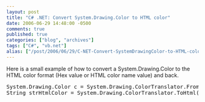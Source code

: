 ```yaml
---
layout: post
title: "C# .NET: Convert System.Drawing.Color to HTML color"
date: 2006-06-29 14:48:00 -0500
comments: true
published: true
categories: ["blog", "archives"]
tags: ["C#", "vb.net"]
alias: ["/post/2006/06/29/C-NET-Convert-SystemDrawingColor-to-HTML-color", "/post/2006/06/29/c-net-convert-systemdrawingcolor-to-html-color"]
---
```

<!-- more -->
<p>Here is a small example of how to convert a System.Drawing.Color to the HTML color format (Hex value or HTML color name value) and back.</p>
<pre class="brush: c-sharp; first-line: 1; tab-size: 4; toolbar: false; ">System.Drawing.Color c = System.Drawing.ColorTranslator.FromHtml("#F5F7F8");
String strHtmlColor = System.Drawing.ColorTranslator.ToHtml(c);</pre>
